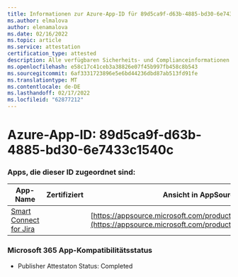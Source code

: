 ```yaml
---
title: Informationen zur Azure-App-ID für 89d5ca9f-d63b-4885-bd30-6e7433c1540c
ms.author: elmalova
author: elenamalova
ms.date: 02/16/2022
ms.topic: article
ms.service: attestation
certification_type: attested
description: Alle verfügbaren Sicherheits- und Complianceinformationen für 89d5ca9f-d63b-4885-bd30-6e7433c1540c.
ms.openlocfilehash: e58c17c41ceb3a38826e07f45b997fb458c8b543
ms.sourcegitcommit: 6af3331723896e5e6bd44236dbd87ab513fd91fe
ms.translationtype: MT
ms.contentlocale: de-DE
ms.lasthandoff: 02/17/2022
ms.locfileid: "62877212"
---
```

# <a name="azure-app-id-89d5ca9f-d63b-4885-bd30-6e7433c1540c"></a>Azure-App-ID: 89d5ca9f-d63b-4885-bd30-6e7433c1540c


### <a name="apps-associated-with-this-id"></a>Apps, die dieser ID zugeordnet sind:
| **App-Name** | **Zertifiziert** | **Ansicht in AppSource** |
|--------------|---------------|-----------------------|
| [Smart Connect for Jira](https://docs.microsoft.com/microsoft-365-app-certification/forward/WA200002055) |  | [https://appsource.microsoft.com/product/office/WA200002055](https://appsource.microsoft.com/product/office/WA200002055) |

### <a name="microsoft-365-app-compliance-status"></a>Microsoft 365 App-Kompatibilitätsstatus
- Publisher Attestaton Status: Completed
